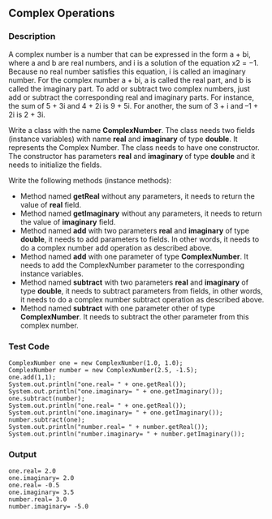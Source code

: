 ## Complex Operations

### Description

A complex number is a number that can be expressed in the form a + bi, where a and b are real numbers, and i is a solution of the equation x2 = −1. Because no real number satisfies this equation, i is called an imaginary number. For the complex number a + bi, a is called the real part, and b is called the imaginary part. To add or subtract two complex numbers, just add or subtract the corresponding real and imaginary parts. For instance, the sum of 5 + 3i and 4 + 2i is 9 + 5i. For another, the sum of 3 + i and –1 + 2i is 2 + 3i.

Write a class with the name <b>ComplexNumber</b>. The class needs two fields (instance variables) with name <b>real</b> and <b>imaginary</b> of type <b>double</b>. It represents the Complex Number. The class needs to have one constructor. The constructor has parameters <b>real</b> and <b>imaginary</b> of type <b>double</b> and it needs to initialize the fields.

Write the following methods (instance methods):

<ul>
<li>Method named <b>getReal</b> without any parameters, it needs to return the value of <b>real</b> field.</li>
<li>Method named <b>getImaginary</b> without any parameters, it needs to return the value of <b>imaginary</b> field.</li>
<li>Method named <b>add</b> with two parameters <b>real</b> and <b>imaginary</b> of type <b>double</b>, it needs to add parameters to fields. In other words, it needs to do a complex number add operation as described above.</li>
<li>Method named <b>add</b> with one parameter of type <b>ComplexNumber</b>. It needs to add the ComplexNumber parameter to the corresponding instance variables.</li>
<li>Method named <b>subtract</b> with two parameters <b>real</b> and <b>imaginary</b> of type <b>double</b>, it needs to subtract parameters from fields, in other words, it needs to do a complex number subtract operation as described above.</li>
<li>Method named <b>subtract</b> with one parameter other of type <b>ComplexNumber</b>. It needs to subtract the other parameter from this complex number.</li>
</ul>

### Test Code

    ComplexNumber one = new ComplexNumber(1.0, 1.0);
    ComplexNumber number = new ComplexNumber(2.5, -1.5);
    one.add(1,1);
    System.out.println("one.real= " + one.getReal());
    System.out.println("one.imaginary= " + one.getImaginary());
    one.subtract(number);
    System.out.println("one.real= " + one.getReal());
    System.out.println("one.imaginary= " + one.getImaginary());
    number.subtract(one);
    System.out.println("number.real= " + number.getReal());
    System.out.println("number.imaginary= " + number.getImaginary());
  
  ### Output

    one.real= 2.0
    one.imaginary= 2.0
    one.real= -0.5
    one.imaginary= 3.5
    number.real= 3.0
    number.imaginary= -5.0
